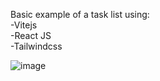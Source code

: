 Basic example of a task list using:  <br>
-Vitejs <br>
-React JS <br>
-Tailwindcss <br>


![image](https://user-images.githubusercontent.com/82195641/193695784-ea3ee3a0-099f-4d8a-b00a-dd3a3e4fa75a.png)
